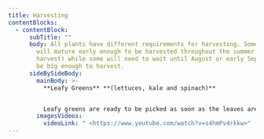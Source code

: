 ```yaml
---
title: Harvesting
contentBlocks:
  - contentBlock:
      subTitle: ""
      body: All plants have different requirements for harvesting. Some vegetables
        will mature early enough to be harvested throughout the summer (ongoing
        harvest) while some will need to wait until August or early September to
        be big enough to harvest.
      sideBySideBody:
        mainBody: >-
          **Leafy Greens** **(lettuces, kale and spinach)**


          Leafy greens are ready to be picked as soon as the leaves are large enough to be worth picking. Once leaves begin to appear and they are about 4 inches long, you can begin harvesting leaf lettuce. Simply snip either single outer leaves or grab a bunch of them and cut them with shears or scissors an inch (2.5 cm.) above the crown of the plant. If you cut into or below the crown, the plant will probably die, so be careful. Pick before any seed stalks appear. Some greens, like lettuce, will become bitter as the season progresses. Others, like kale, will get sweeter as the temperature cools.
        imagesVideos:
          videoLink: " <https://www.youtube.com/watch?v=s4hmPv4rkkw>"
---
```

